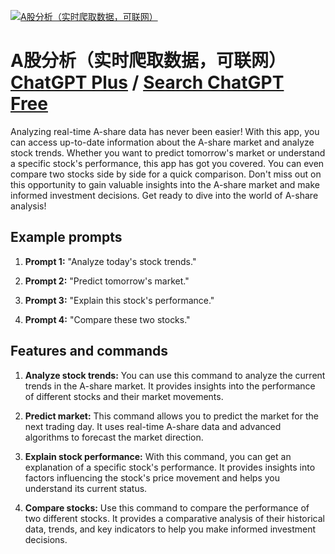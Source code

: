 
[![A股分析（实时爬取数据，可联网）](https://files.oaiusercontent.com/file-wAOMXZt1bM2scp96ciq1s78t?se=2123-10-19T00%3A44%3A51Z&sp=r&sv=2021-08-06&sr=b&rscc=max-age%3D31536000%2C%20immutable&rscd=attachment%3B%20filename%3Dc6d78060-fcd8-46a5-880e-e19819b9754c.png&sig=JQyAJrUTDaDnal88Xij0Ulf3AEN8hbKWRTsbLAc3tsw%3D)](https://chat.openai.com/g/g-shrPf6iR0-agu-fen-xi-shi-shi-pa-qu-shu-ju-ke-lian-wang)

# A股分析（实时爬取数据，可联网） [ChatGPT Plus](https://chat.openai.com/g/g-shrPf6iR0-agu-fen-xi-shi-shi-pa-qu-shu-ju-ke-lian-wang) / [Search ChatGPT Free](https://gptcall.net/index.html#/?search=A%E8%82%A1%E5%88%86%E6%9E%90%EF%BC%88%E5%AE%9E%E6%97%B6%E7%88%AC%E5%8F%96%E6%95%B0%E6%8D%AE%EF%BC%8C%E5%8F%AF%E8%81%94%E7%BD%91%EF%BC%89)

Analyzing real-time A-share data has never been easier! With this app, you can access up-to-date information about the A-share market and analyze stock trends. Whether you want to predict tomorrow's market or understand a specific stock's performance, this app has got you covered. You can even compare two stocks side by side for a quick comparison. Don't miss out on this opportunity to gain valuable insights into the A-share market and make informed investment decisions. Get ready to dive into the world of A-share analysis!

## Example prompts

1. **Prompt 1:** "Analyze today's stock trends."

2. **Prompt 2:** "Predict tomorrow's market."

3. **Prompt 3:** "Explain this stock's performance."

4. **Prompt 4:** "Compare these two stocks."

## Features and commands

1. **Analyze stock trends:** You can use this command to analyze the current trends in the A-share market. It provides insights into the performance of different stocks and their market movements.

2. **Predict market:** This command allows you to predict the market for the next trading day. It uses real-time A-share data and advanced algorithms to forecast the market direction.

3. **Explain stock performance:** With this command, you can get an explanation of a specific stock's performance. It provides insights into factors influencing the stock's price movement and helps you understand its current status.

4. **Compare stocks:** Use this command to compare the performance of two different stocks. It provides a comparative analysis of their historical data, trends, and key indicators to help you make informed investment decisions.


